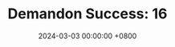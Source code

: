 ---
title: "Demandon Success: 16"
date: 2024-03-03 00:00:00 +0800
categories: [Blogging]
tag: [Blogging]
image: https://pbs.twimg.com/media/GHK_WVqXUAAm1vr?format=jpg&name=large
---